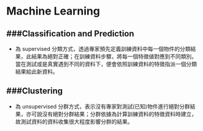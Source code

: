 # Machine Learning

<script type="text/javascript" src="../js/general.js"></script>

###Classification and Prediction
---

* 為 supervised 分類方式，透過專家預先定義訓練資料中每一個物件的分類結果，此結果為絕對正確；在訓練資料步驟，將每一個特徵値對應到不同類別。當在測試或是真實遇到不同的資料下，便會依照訓練資料的特徵指派一個分類結果給此新資料。

###Clustering
---

* 為 unsupervised 分群方式，表示沒有專家對測試(已知)物件進行絕對分群結果，亦可說沒有絕對分群結果；分群依據為計算訓練資料的特徵資料時建立，故測試資料的資料收集很大程度影響分群的結果。